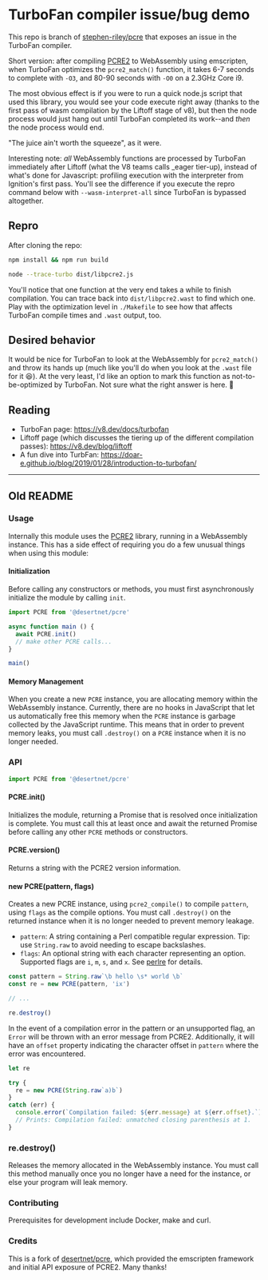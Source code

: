# TurboFan compiler issue/bug demo

This repo is branch of [stephen-riley/pcre](https://github.com/stephen-riley/pcre/tree/master) that exposes an issue in the TurboFan compiler.

Short version: after compiling [PCRE2](https://pcre.org/) to WebAssembly using emscripten, when TurboFan optimizes the `pcre2_match()` function, it takes 6-7 seconds to complete with `-O3`, and 80-90 seconds with `-O0` on a 2.3GHz Core i9.  

The most obvious effect is if you were to run a quick node.js script that used this library, you would see your code execute right away (thanks to the first pass of wasm compilation by the Liftoff stage of v8), but then the node process would just hang out until TurboFan completed its work--and _then_ the node process would end.

"The juice ain't worth the squeeze", as it were.  

Interesting note: _all_ WebAssembly functions are processed by TurboFan immediately after Liftoff (what the V8 teams calls _eager tier-up), instead of what's done for Javascript: profiling execution with the interpreter from Ignition's first pass.  You'll see the difference if you execute the repro command below with `--wasm-interpret-all` since TurboFan is bypassed altogether.

## Repro

After cloning the repo:

```bash
npm install && npm run build

node --trace-turbo dist/libpcre2.js
```

You'll notice that one function at the very end takes a while to finish compilation.  You can trace back into `dist/libpcre2.wast` to find which one.  Play with the optimization level in `./Makefile` to see how that affects TurboFan compile times and `.wast` output, too.

## Desired behavior

It would be nice for TurboFan to look at the WebAssembly for `pcre2_match()` and throw its hands up (much like you'll do when you look at the `.wast` file for it 😆).  At the very least, I'd like an option to mark this function as not-to-be-optimized by TurboFan.  Not sure what the right answer is here. 🤔

## Reading

* TurboFan page: https://v8.dev/docs/turbofan
* Liftoff page (which discusses the tiering up of the different compilation passes): https://v8.dev/blog/liftoff
* A fun dive into TurbFan: https://doar-e.github.io/blog/2019/01/28/introduction-to-turbofan/

---

## Old README

### Usage

Internally this module uses the [PCRE2](https://pcre.org/) library, running
in a WebAssembly instance. This has a side effect of requiring you do
a few unusual things when using this module:

#### Initialization

Before calling any constructors or methods, you must first asynchronously initialize the module by calling `init`.

```javascript
import PCRE from '@desertnet/pcre'

async function main () {
  await PCRE.init()
  // make other PCRE calls...
}

main()
```

#### Memory Management

When you create a new `PCRE` instance, you are allocating memory within the
WebAssembly instance. Currently, there are no hooks in JavaScript that
let us automatically free this memory when the `PCRE` instance is garbage
collected by the JavaScript runtime. This means that in order to prevent
memory leaks, you must call `.destroy()` on a `PCRE` instance when it
is no longer needed.

### API

```javascript
import PCRE from '@desertnet/pcre'
```

#### PCRE.init()

Initializes the module, returning a Promise that is resolved once
initialization is complete. You must call this at least once and await the
returned Promise before calling any other `PCRE` methods or constructors.

#### PCRE.version()

Returns a string with the PCRE2 version information.

#### new PCRE(pattern, flags)

Creates a new PCRE instance, using `pcre2_compile()` to compile `pattern`,
using `flags` as the compile options. You must call `.destroy()` on the
returned instance when it is no longer needed to prevent memory leakage.

- `pattern`: A string containing a Perl compatible regular expression.
  Tip: use `String.raw` to avoid needing to escape backslashes.
- `flags`: An optional string with each character representing an option.
  Supported flags are `i`, `m`, `s`, and `x`. See
  [perlre](http://perldoc.perl.org/perlre.html) for details.

```javascript
const pattern = String.raw`\b hello \s* world \b`
const re = new PCRE(pattern, 'ix')

// ...

re.destroy()
```

In the event of a compilation error in the pattern or an unsupported flag,
an `Error` will be thrown with an error message from PCRE2. Additionally, it
will have an `offset` property indicating the character offset in `pattern`
where the error was encountered.

```javascript
let re

try {
  re = new PCRE(String.raw`a)b`)
}
catch (err) {
  console.error(`Compilation failed: ${err.message} at ${err.offset}.`)
  // Prints: Compilation failed: unmatched closing parenthesis at 1.
}
```

### re.destroy()

Releases the memory allocated in the WebAssembly instance. You must call this
method manually once you no longer have a need for the instance, or else
your program will leak memory.

### Contributing

Prerequisites for development include Docker, make and curl.

### Credits

This is a fork of [desertnet/pcre](https://github.com/desertnet/pcre), which provided
the emscripten framework and initial API exposure of PCRE2.  Many thanks!
